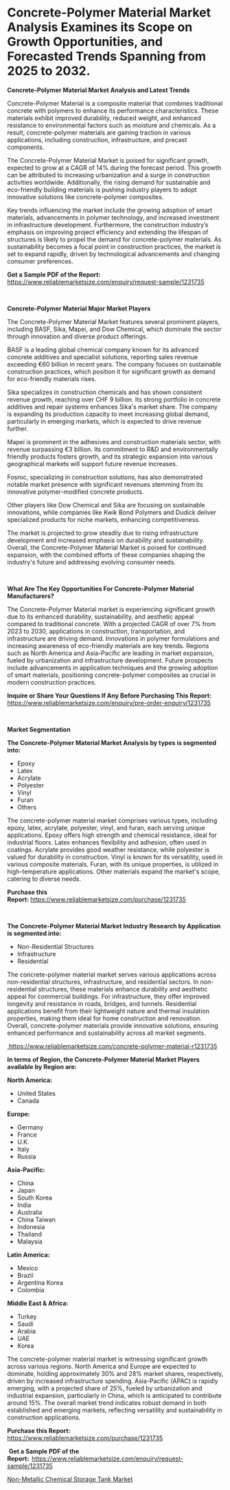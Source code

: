 <p><h1>Concrete-Polymer Material Market Analysis Examines its Scope on Growth Opportunities, and Forecasted Trends Spanning from 2025 to 2032.</h1></p><p><strong>Concrete-Polymer Material Market Analysis and Latest Trends</strong></p>
<p><p>Concrete-Polymer Material is a composite material that combines traditional concrete with polymers to enhance its performance characteristics. These materials exhibit improved durability, reduced weight, and enhanced resistance to environmental factors such as moisture and chemicals. As a result, concrete-polymer materials are gaining traction in various applications, including construction, infrastructure, and precast components.</p><p>The Concrete-Polymer Material Market is poised for significant growth, expected to grow at a CAGR of 14% during the forecast period. This growth can be attributed to increasing urbanization and a surge in construction activities worldwide. Additionally, the rising demand for sustainable and eco-friendly building materials is pushing industry players to adopt innovative solutions like concrete-polymer composites. </p><p>Key trends influencing the market include the growing adoption of smart materials, advancements in polymer technology, and increased investment in infrastructure development. Furthermore, the construction industry’s emphasis on improving project efficiency and extending the lifespan of structures is likely to propel the demand for concrete-polymer materials. As sustainability becomes a focal point in construction practices, the market is set to expand rapidly, driven by technological advancements and changing consumer preferences.</p></p>
<p><strong>Get a Sample PDF of the Report:&nbsp;</strong> <a href="https://www.reliablemarketsize.com/enquiry/request-sample/1231735?utm_campaign=3269&utm_medium=2&utm_source=Github&utm_content=ia&utm_term=03042025&utm_id=concrete-polymer-material">https://www.reliablemarketsize.com/enquiry/request-sample/1231735</a></p>
<p>&nbsp;</p>
<p><strong>Concrete-Polymer Material Major Market Players</strong></p>
<p><p>The Concrete-Polymer Material Market features several prominent players, including BASF, Sika, Mapei, and Dow Chemical, which dominate the sector through innovation and diverse product offerings. </p><p>BASF is a leading global chemical company known for its advanced concrete additives and specialist solutions, reporting sales revenue exceeding €60 billion in recent years. The company focuses on sustainable construction practices, which position it for significant growth as demand for eco-friendly materials rises.</p><p>Sika specializes in construction chemicals and has shown consistent revenue growth, reaching over CHF 9 billion. Its strong portfolio in concrete additives and repair systems enhances Sika's market share. The company is expanding its production capacity to meet increasing global demand, particularly in emerging markets, which is expected to drive revenue further.</p><p>Mapei is prominent in the adhesives and construction materials sector, with revenue surpassing €3 billion. Its commitment to R&D and environmentally friendly products fosters growth, and its strategic expansion into various geographical markets will support future revenue increases.</p><p>Fosroc, specializing in construction solutions, has also demonstrated notable market presence with significant revenues stemming from its innovative polymer-modified concrete products. </p><p>Other players like Dow Chemical and Sika are focusing on sustainable innovations, while companies like Kwik Bond Polymers and Dudick deliver specialized products for niche markets, enhancing competitiveness.</p><p>The market is projected to grow steadily due to rising infrastructure development and increased emphasis on durability and sustainability. Overall, the Concrete-Polymer Material Market is poised for continued expansion, with the combined efforts of these companies shaping the industry's future and addressing evolving consumer needs.</p></p>
<p>&nbsp;</p>
<p><strong>What Are The Key Opportunities For Concrete-Polymer Material Manufacturers?</strong></p>
<p><p>The Concrete-Polymer Material market is experiencing significant growth due to its enhanced durability, sustainability, and aesthetic appeal compared to traditional concrete. With a projected CAGR of over 7% from 2023 to 2030, applications in construction, transportation, and infrastructure are driving demand. Innovations in polymer formulations and increasing awareness of eco-friendly materials are key trends. Regions such as North America and Asia-Pacific are leading in market expansion, fueled by urbanization and infrastructure development. Future prospects include advancements in application techniques and the growing adoption of smart materials, positioning concrete-polymer composites as crucial in modern construction practices.</p></p>
<p><strong>Inquire or Share Your Questions If Any Before Purchasing This Report:</strong> <a href="https://www.reliablemarketsize.com/enquiry/pre-order-enquiry/1231735?utm_campaign=3269&utm_medium=2&utm_source=Github&utm_content=ia&utm_term=03042025&utm_id=concrete-polymer-material">https://www.reliablemarketsize.com/enquiry/pre-order-enquiry/1231735</a></p>
<p>&nbsp;</p>
<p><strong>Market Segmentation</strong></p>
<p><strong>The Concrete-Polymer Material Market Analysis by types is segmented into:</strong></p>
<p><ul><li>Epoxy</li><li>Latex</li><li>Acrylate</li><li>Polyester</li><li>Vinyl</li><li>Furan</li><li>Others</li></ul></p>
<p><p>The concrete-polymer material market comprises various types, including epoxy, latex, acrylate, polyester, vinyl, and furan, each serving unique applications. Epoxy offers high strength and chemical resistance, ideal for industrial floors. Latex enhances flexibility and adhesion, often used in coatings. Acrylate provides good weather resistance, while polyester is valued for durability in construction. Vinyl is known for its versatility, used in various composite materials. Furan, with its unique properties, is utilized in high-temperature applications. Other materials expand the market's scope, catering to diverse needs.</p></p>
<p><strong>Purchase this Report:&nbsp;</strong><a href="https://www.reliablemarketsize.com/purchase/1231735?utm_campaign=3269&utm_medium=2&utm_source=Github&utm_content=ia&utm_term=03042025&utm_id=concrete-polymer-material">https://www.reliablemarketsize.com/purchase/1231735</a></p>
<p>&nbsp;</p>
<p><strong>The Concrete-Polymer Material Market Industry Research by Application is segmented into:</strong></p>
<p><ul><li>Non-Residential Structures</li><li>Infrastructure</li><li>Residential</li></ul></p>
<p><p>The concrete-polymer material market serves various applications across non-residential structures, infrastructure, and residential sectors. In non-residential structures, these materials enhance durability and aesthetic appeal for commercial buildings. For infrastructure, they offer improved longevity and resistance in roads, bridges, and tunnels. Residential applications benefit from their lightweight nature and thermal insulation properties, making them ideal for home construction and renovation. Overall, concrete-polymer materials provide innovative solutions, ensuring enhanced performance and sustainability across all market segments.</p></p>
<p><a href="https://www.reliablemarketsize.com/concrete-polymer-material-r1231735?utm_campaign=3269&utm_medium=2&utm_source=Github&utm_content=ia&utm_term=03042025&utm_id=concrete-polymer-material">&nbsp;https://www.reliablemarketsize.com/concrete-polymer-material-r1231735</a></p>
<p><strong>In terms of Region, the Concrete-Polymer Material Market Players available by Region are:</strong></p>
<p>
    <p> <strong> North America: </strong>
        <ul>
            <li>United States</li>
            <li>Canada</li>
        </ul>
        </p> 
    <p> <strong> Europe: </strong>
        <ul>
            <li>Germany</li>
            <li>France</li>
            <li>U.K.</li>
            <li>Italy</li>
            <li>Russia</li>
        </ul>
        </p> 
    <p> <strong> Asia-Pacific: </strong>
        <ul>
            <li>China</li>
            <li>Japan</li>
            <li>South Korea</li>
            <li>India</li>
            <li>Australia</li>
            <li>China Taiwan</li>
            <li>Indonesia</li>
            <li>Thailand</li>
            <li>Malaysia</li>
        </ul>
        </p> 
    <p> <strong> Latin America: </strong>
        <ul>
            <li>Mexico</li>
            <li>Brazil</li>
            <li>Argentina Korea</li>
            <li>Colombia</li>
        </ul>
        </p> 
    <p> <strong> Middle East & Africa: </strong>
        <ul>
            <li>Turkey</li>
            <li>Saudi</li>
            <li>Arabia</li>
            <li>UAE</li>
            <li>Korea</li>
        </ul>
    </p>
    </p>
<p><p>The concrete-polymer material market is witnessing significant growth across various regions. North America and Europe are expected to dominate, holding approximately 30% and 28% market shares, respectively, driven by increased infrastructure spending. Asia-Pacific (APAC) is rapidly emerging, with a projected share of 25%, fueled by urbanization and industrial expansion, particularly in China, which is anticipated to contribute around 15%. The overall market trend indicates robust demand in both established and emerging markets, reflecting versatility and sustainability in construction applications.</p></p>
<p><strong>Purchase this Report: </strong><a href="https://www.reliablemarketsize.com/purchase/1231735?utm_campaign=3269&utm_medium=2&utm_source=Github&utm_content=ia&utm_term=03042025&utm_id=concrete-polymer-material">https://www.reliablemarketsize.com/purchase/1231735</a></p>
<p>&nbsp;<strong>Get a Sample PDF of the Report:&nbsp;&nbsp;</strong><a href="https://www.reliablemarketsize.com/enquiry/request-sample/1231735?utm_campaign=3269&utm_medium=2&utm_source=Github&utm_content=ia&utm_term=03042025&utm_id=concrete-polymer-material">https://www.reliablemarketsize.com/enquiry/request-sample/1231735</a></p>
<p><strong></strong></p>
<p><p><a href="https://github.com/shafriusizi/Market-Research-Report-List-1/blob/main/non-metallic-chemical-storage-tank-market.md?utm_campaign=3269&utm_medium=2&utm_source=Github&utm_content=ia&utm_term=03042025&utm_id=concrete-polymer-material">Non-Metallic Chemical Storage Tank Market</a></p></p>
